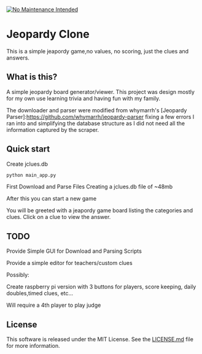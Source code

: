 [![No Maintenance Intended](http://unmaintained.tech/badge.svg)](http://unmaintained.tech/)

Jeopardy Clone
===============
This is a simple jeapordy game,no values, no scoring, just the clues and answers. 


What is this?
-------------

A simple jeopardy board generator/viewer. This project was design mostly for my own use learning trivia and having fun with my family.

The downloader and parser were modified from whymarrh's [Jeopardy Parser]:https://github.com/whymarrh/jeopardy-parser fixing a few errors I ran into and simplifying the database structure as I did not need all the information captured by the scraper.


  [Jeopardy!]:http://www.jeopardy.com/
  [J! Archive]:http://j-archive.com/
  [Original Jeopardy Parser]:https://github.com/whymarrh/jeopardy-parser

Quick start
-----------
Create jclues.db 
```bash
python main_app.py
```
First Download and Parse Files Creating a jclues.db file of ~48mb

After this you can start a new game

You will be greeted with a jeapordy game board listing the categories and clues. Click on a clue to view the answer.

TODO
----------------------------
Provide Simple GUI for Download and Parsing Scripts

Provide a simple editor for teachers/custom clues 

Possibly:

Create raspberry pi version with 3 buttons for players, score keeping, daily doubles,timed clues, etc...

Will require a 4th player to play judge

License
-------

This software is released under the MIT License. See the [LICENSE.md](LICENSE.md) file for more information.
